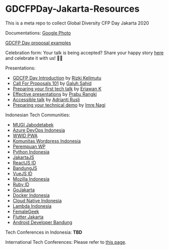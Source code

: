 # GDCFPDay-Jakarta-Resources
This is a meta repo to collect Global Diversity CFP Day Jakarta 2020

Documentations: 
[Google Photo](https://photos.app.goo.gl/7JU65vqYbgPuo1sAA)

[GDCFP Day proposal examples](https://www.globaldiversitycfpday.com/proposals)

Celebration form: 
Your talk is being accepted? Share your happy story [here](https://docs.google.com/forms/d/e/1FAIpQLSeK3XwjuJAAXXO3bimAGK82or9LQZxhrnuxvCNoj2Xt9hkOLA/viewform) and celebrate it with us! 🎉🎉

Presentations: 
- [GDCFP Day Introduction](https://drive.google.com/file/d/147-dr--ZduAMxfnsfOImonb0v1C5AB_K/view) by [Rizki Kelimutu](https://twitter.com/kelimuttu/)
- [Call For Proposals 101](https://speakerdeck.com/galuhsahid/call-for-proposals-101) by [Galuh Sahid](https://twitter.com/galuhsahid)
- [Preparing your first tech talk](https://onedrive.live.com/redir?resid=BA7EEC517E94914F!109634&authkey=!AFGS6Io4jYxrMBM&ithint=file%2cpptx&e=ZaBvGS) by [Eriawan K](https://twitter.com/erikuma)
- [Effective presentations](https://docs.google.com/presentation/d/1-V7Ip9Wb1Rnrgj6_AUrHqR1tpYPGgynhtvUuclW737Q/edit?usp=sharing) by [Prabu Rangki](https://twitter.com/praburangki)
- [Accessible talk](https://accessible-talk-slide.netlify.com/) by [Adrianti Rusli](https://twitter.com/adriantirusli)
- [Preparing your technical demo](https://docs.google.com/presentation/d/1XXTwU33ZmiLk90C8TTwlHtq3s2ytSME-Su1OYzM36dI/edit#slide=id.p6) by [Imre Nagi](https://twitter.com/imrenagi)

Indonesian Tech Communities:
- [MUGI Jabodetabek](https://www.meetup.com/MIcrosoft-UserGroup-Indonesia-charter-Jadetabek/)
- [Azure DevOps Indonesia](https://www.meetup.com/Azure-DevOps-Indonesia/)
- [WWID PWA](https://t.me/wwwid_pwa)
- [Komunitas Wordpress Indonesia](https://wp-id.org)
- [Perempuan WP](https://twitter.com/PerempuanWP)
- [Python Indonesia](https://twitter.com/id_python)
- [JakartaJS](https://twitter.com/jakartajs)
- [ReactJS ID](https://twitter.com/reactjsid)
- [BandungJS](https://twitter.com/javascriptbdg)
- [VueJS ID](http://twitter.com/vuejs_id)
- [Mozilla Indonesia](https://twitter.com/ID_Mozilla)
- [Ruby ID](https://twitter.com/id_ruby)
- [GoJakarta](https://www.meetup.com/GoJakarta/)
- [Docker Indonesia](https://www.meetup.com/Docker-Indonesia/)
- [Cloud Native Indonesia](https://github.com/cloudnative-id/meetups)
- [Lambda Indonesia](https://www.meetup.com/lambda-indonesia/)
- [FemaleGeek](https://www.meetup.com/FemaleGeek/)
- [Flutter Jakarta](https://www.meetup.com/Flutter-Jakarta/)
- [Android Developer Bandung](https://github.com/AndroidDeveloperBandung/meetup-cantik)

Tech Conferences in Indonesia: 
**TBD**

International Tech Conferences: 
Please refer to [this page](https://www.globaldiversitycfpday.com/cfps).
